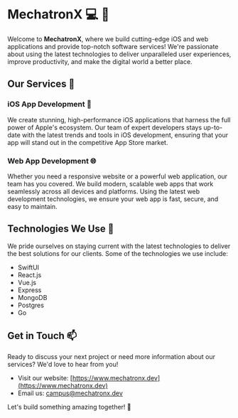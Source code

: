# MechatronX :computer: :iphone:

Welcome to **MechatronX**, where we build cutting-edge iOS and web applications and provide top-notch software services! We're passionate about using the latest technologies to deliver unparalleled user experiences, improve productivity, and make the digital world a better place.

## Our Services :wrench:

### iOS App Development :iphone:

We create stunning, high-performance iOS applications that harness the full power of Apple's ecosystem. Our team of expert developers stays up-to-date with the latest trends and tools in iOS development, ensuring that your app will stand out in the competitive App Store market.

### Web App Development :globe_with_meridians:

Whether you need a responsive website or a powerful web application, our team has you covered. We build modern, scalable web apps that work seamlessly across all devices and platforms. Using the latest web development technologies, we ensure your web app is fast, secure, and easy to maintain.

## Technologies We Use :rocket:

We pride ourselves on staying current with the latest technologies to deliver the best solutions for our clients. Some of the technologies we use include:

- SwiftUI
- React.js
- Vue.js
- Express
- MongoDB
- Postgres
- Go

## Get in Touch :mailbox:

Ready to discuss your next project or need more information about our services? We'd love to hear from you!

- Visit our website: [https://www.mechatronx.dev](https://www.mechatronx.dev)
- Email us: [campus@mechatronx.dev](mailto:campus@mechatronx.dev)

Let's build something amazing together! :tada:
